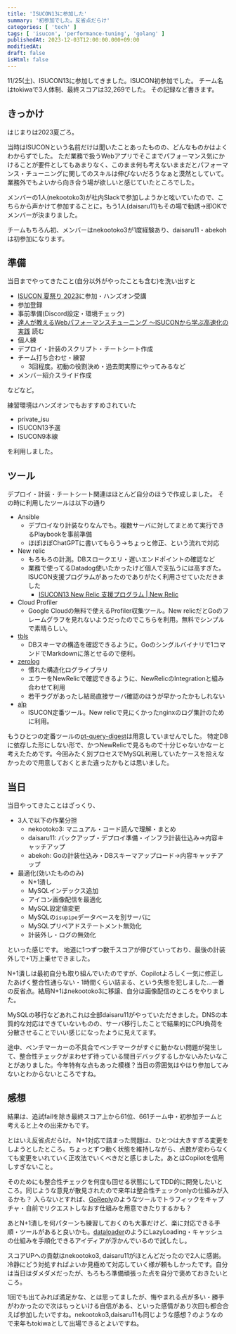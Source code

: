 ```yaml
---
title: 'ISUCON13に参加した'
summary: '初参加でした。反省点だらけ'
categories: [ 'tech' ]
tags: [ 'isucon', 'performance-tuning', 'golang' ]
publishedAt: 2023-12-03T12:00:00.000+09:00
modifiedAt:
draft: false
isHtml: false
---
```


11/25(土)、ISUCON13に参加してきました。ISUCON初参加でした。
チーム名はtokiwaで3人体制、最終スコアは32,269でした。
その記録など書きます。

## きっかけ

はじまりは2023夏ごろ。

当時はISUCONという名前だけは聞いたことあったものの、どんなものかはよくわからずでした。
ただ業務で扱うWebアプリでそこまでパフォーマンス気にかけることが要件としてもあまりなく、このまま何も考えないままだとパフォーマンス・チューニングに関してのスキルは伸びないだろうなぁと漠然としていて。
業務外でもよいから向き合う場が欲しいと感じていたところでした。

メンバーの1人(nekootoko3)が社内Slackで参加しようかと呟いていたので、こちらから声かけて参加することに。もう1人(daisaru11)もその場で勧誘→即OKでメンバーが決まりました。

チームもちろん初、メンバーはnekootoko3が1度経験あり、daisaru11・abekohは初参加になります。

## 準備

当日までやってきたこと(自分以外がやったことも含む)を洗い出すと

- [ISUCON 夏祭り 2023](https://isucon.connpass.com/event/288820/)に参加・ハンズオン受講
- 参加登録
- 事前準備(Discord設定・環境チェック)
- [達人が教えるWebパフォーマンスチューニング 〜ISUCONから学ぶ高速化の実践](https://gihyo.jp/book/2022/978-4-297-12846-3) 読む
- 個人練
- デプロイ・計装のスクリプト・チートシート作成
- チーム打ち合わせ・練習
  - 3回程度。初動の役割決め・過去問実際にやってみるなど
- メンバー紹介スライド作成

などなど。

練習環境はハンズオンでもおすすめされていた

- private_isu
- ISUCON13予選
- ISUCON9本線

を利用しました。

## ツール

デプロイ・計装・チートシート関連はほとんど自分のほうで作成しました。
その時に利用したツールは以下の通り

- Ansible
  - デプロイなり計装なりなんでも。複数サーバに対してまとめて実行できるPlaybookを事前準備
  - ほぼほぼChatGPTに書いてもらう→ちょっと修正、という流れで対応
- New relic
  - もろもろの計測。DBスロークエリ・遅いエンドポイントの確認など
  - 業務で使ってるDatadog使いたかったけど個人で支払うには高すぎた。ISUCON支援プログラムがあったのでありがたく利用させていただきました
    - [ISUCON13 New Relic 支援プログラム | New Relic](https://newrelic.com/jp/blog/nerd-life/isucon13)
- Cloud Profiler
  - Google Cloudの無料で使えるProfiler収集ツール。New relicだとGoのフレームグラフを見れないようだったのでこちらを利用。無料でシンプルで素晴らしい。
- [tbls](https://github.com/k1LoW/tbls)
  - DBスキーマの構造を確認できるように。Goのシングルバイナリで1コマンドでMarkdownに落とせるので便利。
- [zerolog](https://github.com/rs/zerolog)
  - 慣れた構造化ログライブラリ
  - エラーをNewRelicで確認できるように、NewRelicのIntegrationと組み合わせて利用
  - 若干ラグがあったし結局直接サーバ確認のほうが早かったかもしれない
- [alp](https://github.com/tkuchiki/alp)
  - ISUCON定番ツール。New relicで見にくかったnginxのログ集計のために利用。

もうひとつの定番ツールの[pt-query-digest](https://docs.percona.com/percona-toolkit/pt-query-digest.html)は用意していませんでした。
特定DBに依存した形にしない形で、かつNewRelicで見るもので十分じゃないかなーと考えたためです。今回みたく別プロセスでMySQL利用していたケースを拾えなかったので用意しておくとまた違ったかもとは思いました。

## 当日

当日やってきたことはざっくり、

- 3人で以下の作業分担
  - nekootoko3: マニュアル・コード読んで理解・まとめ
  - daisaru11: バックアップ・デプロイ準備・インフラ計装仕込み→内容キャッチアップ
  - abekoh: Goの計装仕込み・DBスキーマアップロード→内容キャッチアップ
- 最適化(効いたもののみ)
  - N+1潰し
  - MySQLインデックス追加
  - アイコン画像配信を最適化
  - MySQL設定値変更
  - MySQLの`isupipe`データベースを別サーバに
  - MySQLプリペアドステートメント無効化
  - 計装外し・ログの無効化

といった感じです。
地道に1つずつ数千スコアが伸びていっており、最後の計装外しで+1万上乗せできました。

N+1潰しは最初自分も取り組んでいたのですが、Copilotよろしく一気に修正したあげく整合性通らない・1時間くらい詰まる、という失態を犯しました…一番の反省点。結局N+1はnekootoko3に移譲、自分は画像配信のところをやりました。

MySQLの移行などあれこれは全部daisaru11がやっていただきました。DNSの本質的な対応はできていないものの、サーバ移行したことで結果的にCPU負荷を分散させることでいい感じになったように見えてます。

途中、ベンチマーカーの不具合でベンチマークがすぐに動かない問題が発生して、整合性チェックがまわせず待っている間目デバッグするしかないみたいなことがありました。今年特有な点もあった模様？当日の雰囲気はやはり参加してみないとわからないところですね。

## 感想

結果は、追試failを除き最終スコア上から61位、661チーム中・初参加チームと考えると上々の出来かもです。

とはいえ反省点だらけ。
N+1対応で詰まった問題は、ひとつは大きすぎる変更をしようとしたところ。ちょっとずつ動く状態を維持しながら、点数が変わらなくても変更をいれていく正攻法でいくべきだと感じました。あとはCopilotを信用しすぎないこと。

そのためにも整合性チェックを何度も回せる状態にしてTDD的に開発したいところ。同じような意見が散見されたので来年は整合性チェックonlyの仕組みが入るかも？
入らないとすれば、[GoReply](https://goreplay.org/)のようなツールでトラフィックをキャプチャ・自前でリクエストしなおす仕組みを用意できたりするかも？

あとN+1潰しを何パターンも練習しておくのも大事だけど、楽に対応できる手順・ツールがあると良いかも。[dataloader](https://github.com/graph-gophers/dataloader)のようにLazyLoading・キャッシュの仕組みを手順化できるアイディアが浮かんでいるので試したし。

スコアUPへの貢献はnekootoko3, daisaru11がほとんどだったので2人に感謝。冷静にどう対処すればよいか見極めて対応していく様が頼もしかったです。自分は当日はダメダメだったが、もろもろ準備頑張った点を自分で褒めておきたいところ。

1回でも出てみれば満足かな、とは思ってましたが、悔やまれる点が多い・勝手がわかったので次はもっといける自信がある、といった感情があり次回も都合合えば参加したいですね。nekootoko3,daisaru11も同じような感想？のようなので来年もtokiwaとして出場できるとよいですね。

